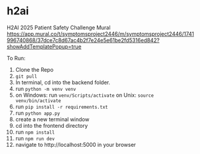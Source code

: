 # h2ai
H2AI 2025 Patient Safety Challenge
Mural
https://app.mural.co/t/symptomsproject2446/m/symptomsproject2446/1741996740868/37dce7c8d67ac4b2f7e24e5e61be2fd5316ed842?showAddTemplatePopup=true



To Run: 
1. Clone the Repo
2. `git pull`
3. In terminal, cd into the backend folder.
4. run `python -m venv venv`
5. on Windows: run `venv/Scripts/activate` on Unix: `source venv/bin/activate`
7. run `pip install -r requirements.txt`
8. run `python app.py`
9. create a new terminal window
10. cd into the frontend directory
11. run `npm install`
12. run `npm run dev`
13. navigate to http://localhost:5000 in your browser
